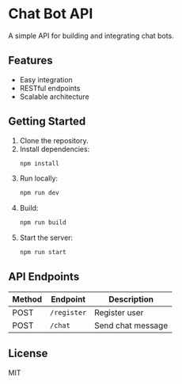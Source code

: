 # Chat Bot API

A simple API for building and integrating chat bots.

## Features

- Easy integration
- RESTful endpoints
- Scalable architecture

## Getting Started

1. Clone the repository.
2. Install dependencies:  
    ```bash
    npm install
    ```
3. Run locally:  
    ```bash
    npm run dev
    ```
4. Build:  
    ```bash
    npm run build
    ```
5. Start the server:  
    ```bash
    npm run start
    ```

## API Endpoints

| Method | Endpoint      | Description         |
|--------|--------------|---------------------|
| POST   | `/register`  | Register user       |
| POST   | `/chat`      | Send chat message   |

## License

MIT